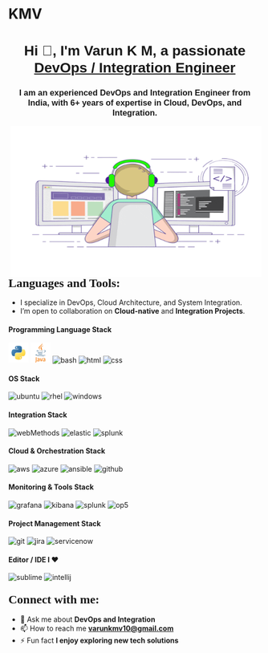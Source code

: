 # KMV

<!-- Header Section -->
<h1 align="center"><font face="Arial">Hi 👋, I'm Varun K M, a passionate <a href="https://www.linkedin.com/in/varun-k-m/">DevOps / Integration Engineer</a></font></h1>
<h3 align="center"><font face="Arial">I am an experienced DevOps and Integration Engineer from India, with 6+ years of expertise in Cloud, DevOps, and Integration.</font></h3>

<!-- GIF -->
<img align="right" height="300" width="500" src="https://raw.githubusercontent.com/mikonoid/mikonoid/main/images/gifs/coder3.gif" />

<!-- Languages and Tools Section -->
<h3 align="left"><font size="+2" face="Verdana">Languages and Tools:</font></h3>

- I specialize in DevOps, Cloud Architecture, and System Integration.
- I’m open to collaboration on **Cloud-native** and **Integration Projects**.

#### Programming Language Stack
<p align="left">
    <img src="https://raw.githubusercontent.com/github/explore/80688e429a7d4ef2fca1e82350fe8e3517d3494d/topics/python/python.png" alt="python" title="python" width="40" height="40"/> 
    <img src="https://raw.githubusercontent.com/github/explore/80688e429a7d4ef2fca1e82350fe8e3517d3494d/topics/java/java.png" alt="java" title="java" width="40" height="40"/> 
    <img src="https://www.vectorlogo.zone/logos/gnu_bash/gnu_bash-icon.svg" alt="bash" title="bash" width="40" height="40"/> 
    <img src="https://www.vectorlogo.zone/logos/w3_html5/w3_html5-icon.svg" alt="html" title="html" width="40" height="40"/>
    <img src="https://www.vectorlogo.zone/logos/w3_css/w3_css-official.svg" alt="css" title="css" width="40" height="40"/>
</p>

#### OS Stack
<p align="left">
    <img src="https://www.vectorlogo.zone/logos/ubuntu/ubuntu-icon.svg" alt="ubuntu" title="ubuntu" width="40" height="40"/>  
    <img src="https://www.vectorlogo.zone/logos/redhat/redhat-icon.svg" alt="rhel" title="rhel" width="40" height="40"/> 
    <img src="https://www.vectorlogo.zone/logos/microsoft_windows/microsoft_windows-icon.svg" alt="windows" title="windows" width="40" height="40"/>
</p>

#### Integration Stack
<p align="left">
    <img src="https://www.softwareag.com/logos/webmethods.png" alt="webMethods" title="webMethods" width="40" height="40"/> 
    <img src="https://www.vectorlogo.zone/logos/elastic/elastic-icon.svg" alt="elastic" title="Elastic Stack" width="40" height="40"/> 
    <img src="https://www.vectorlogo.zone/logos/splunk/splunk-icon.svg" alt="splunk" title="Splunk" width="40" height="40"/>
</p>

#### Cloud & Orchestration Stack
<p align="left">
    <img src="https://www.vectorlogo.zone/logos/amazon_aws/amazon_aws-icon.svg" alt="aws" title="aws" width="40" height="40"/> 
    <img src="https://www.vectorlogo.zone/logos/microsoft_azure/microsoft_azure-icon.svg" alt="azure" title="azure" width="40" height="40"/>
    <img src="https://www.vectorlogo.zone/logos/ansible/ansible-icon.svg" alt="ansible" title="ansible" width="40" height="40"/> 
    <img src="https://www.vectorlogo.zone/logos/github/github-icon.svg" alt="github" title="github" width="40" height="40"/> 
</p>

#### Monitoring & Tools Stack
<p align="left">
    <img src="https://www.vectorlogo.zone/logos/grafana/grafana-icon.svg" alt="grafana" title="grafana" width="40" height="40"/> 
    <img src="https://www.vectorlogo.zone/logos/elasticco_kibana/elasticco_kibana-icon.svg" alt="kibana" title="kibana" width="40" height="40"/> 
    <img src="https://www.vectorlogo.zone/logos/splunk/splunk-icon.svg" alt="splunk" title="splunk" width="40" height="40"/>
    <img src="https://www.vectorlogo.zone/logos/op5/op5-icon.svg" alt="op5" title="op5" width="40" height="40"/>
</p>

#### Project Management Stack
<p align="left">
    <img src="https://www.vectorlogo.zone/logos/git-scm/git-scm-icon.svg" alt="git" title="git" width="40" height="40"/>  
    <img src="https://www.vectorlogo.zone/logos/atlassian_jira/atlassian_jira-icon.svg" alt="jira" title="jira" width="40" height="40"/>
    <img src="https://www.vectorlogo.zone/logos/servicenow/servicenow-icon.svg" alt="servicenow" title="servicenow" width="40" height="40"/>
</p>

#### Editor / IDE I ♥
<p align="left">
    <img src="https://cdn.worldvectorlogo.com/logos/sublime-text.svg" alt="sublime" title="sublime" width="40" height="40"/> 
    <img src="https://www.vectorlogo.zone/logos/intellij_idea/intellij_idea-icon.svg" alt="intellij" title="intellij" width="40" height="40"/> 
</p>

<!-- Contact Section -->
<h3 align="left"><font size="+2" face="Verdana">Connect with me:</font></h3>

- 💬 Ask me about **DevOps and Integration**
- 📫 How to reach me **[varunkmv10@gmail.com](mailto:varunkmv10@gmail.com)**
- ⚡ Fun fact **I enjoy exploring new tech solutions**

